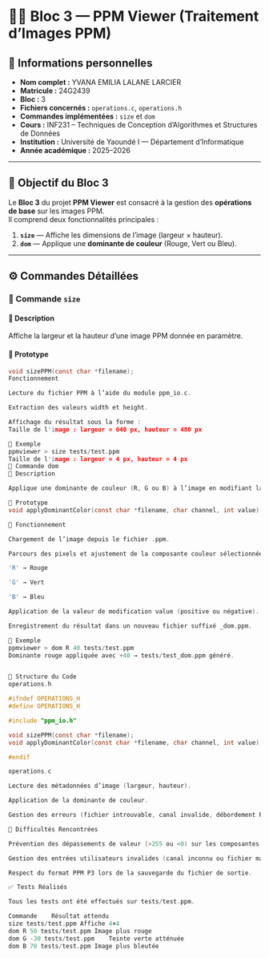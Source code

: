# 👩‍💻 Bloc 3 — PPM Viewer (Traitement d’Images PPM)

## 🧾 Informations personnelles

- **Nom complet :** YVANA EMILIA LALANE LARCIER  
- **Matricule :** 24G2439  
- **Bloc :** 3  
- **Fichiers concernés :** `operations.c`, `operations.h`  
- **Commandes implémentées :** `size` et `dom`  
- **Cours :** INF231 – Techniques de Conception d’Algorithmes et Structures de Données  
- **Institution :** Université de Yaoundé I — Département d’Informatique  
- **Année académique :** 2025–2026  

---

## 🎯 Objectif du Bloc 3

Le **Bloc 3** du projet **PPM Viewer** est consacré à la gestion des **opérations de base** sur les images PPM.  
Il comprend deux fonctionnalités principales :

1. **`size`** — Affiche les dimensions de l’image (largeur × hauteur).  
2. **`dom`** — Applique une **dominante de couleur** (Rouge, Vert ou Bleu).

---

## ⚙️ Commandes Détaillées

### 🧮 Commande `size`

#### 🔹 Description
Affiche la largeur et la hauteur d’une image PPM donnée en paramètre.

#### 🔹 Prototype
```c
void sizePPM(const char *filename);
Fonctionnement

Lecture du fichier PPM à l’aide du module ppm_io.c.

Extraction des valeurs width et height.

Affichage du résultat sous la forme :
Taille de l'image : largeur = 640 px, hauteur = 480 px

🔹 Exemple
ppmviewer > size tests/test.ppm
Taille de l'image : largeur = 4 px, hauteur = 4 px
🎨 Commande dom
🔹 Description

Applique une dominante de couleur (R, G ou B) à l’image en modifiant la composante correspondante.

🔹 Prototype
void applyDominantColor(const char *filename, char channel, int value);

🔹 Fonctionnement

Chargement de l’image depuis le fichier .ppm.

Parcours des pixels et ajustement de la composante couleur sélectionnée :

'R' → Rouge

'G' → Vert

'B' → Bleu

Application de la valeur de modification value (positive ou négative).

Enregistrement du résultat dans un nouveau fichier suffixé _dom.ppm.

🔹 Exemple
ppmviewer > dom R 40 tests/test.ppm
Dominante rouge appliquée avec +40 → tests/test_dom.ppm généré.


🧩 Structure du Code
operations.h

#ifndef OPERATIONS_H
#define OPERATIONS_H

#include "ppm_io.h"

void sizePPM(const char *filename);
void applyDominantColor(const char *filename, char channel, int value);

#endif

operations.c

Lecture des métadonnées d’image (largeur, hauteur).

Application de la dominante de couleur.

Gestion des erreurs (fichier introuvable, canal invalide, débordement RGB).

🧠 Difficultés Rencontrées

Prévention des dépassements de valeur (>255 ou <0) sur les composantes RGB.

Gestion des entrées utilisateurs invalides (canal inconnu ou fichier manquant).

Respect du format PPM P3 lors de la sauvegarde du fichier de sortie.

✅ Tests Réalisés

Tous les tests ont été effectués sur tests/test.ppm.

Commande	Résultat attendu
size tests/test.ppm	Affiche 4×4
dom R 50 tests/test.ppm	Image plus rouge
dom G -30 tests/test.ppm	Teinte verte atténuée
dom B 70 tests/test.ppm	Image plus bleutée

